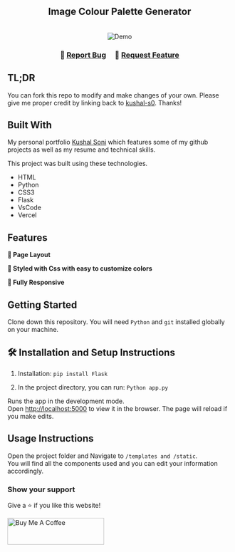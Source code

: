 <h2 align="center">
  Image Colour Palette Generator <br/>
</h2>

<br/>
<div align="center">
  <img alt="Demo" src="./static/Screenshot 2024-11-12 180604.png" />
</div>
<center>
</center>

<h3 align="center">
    🔹
    <a href="https://github.com/kushal-s0/colourpalletgenerator/issues">Report Bug</a> &nbsp; &nbsp;
    🔹
    <a href="https://github.com/kushal-s0/colourpalletgenerator/issues">Request Feature</a>
</h3>

## TL;DR

You can fork this repo to modify and make changes of your own. Please give me proper credit by linking back to [kushal-s0](https://github.com/kushal-s0/colourpalletgenerator). Thanks!

## Built With

My personal portfolio <a href="https://portfolio1-blue-zeta.vercel.app/" target="_blank">Kushal Soni</a> which features some of my github projects as well as my resume and technical skills.<br/>

This project was built using these technologies.

- HTML
- Python
- CSS3
- Flask
- VsCode
- Vercel

## Features

**📖 Page Layout**

**🎨 Styled with Css with easy to customize colors**

**📱 Fully Responsive**

## Getting Started

Clone down this repository. You will need `Python` and `git` installed globally on your machine.

## 🛠 Installation and Setup Instructions

1. Installation: `pip install Flask`

2. In the project directory, you can run: `Python app.py`

Runs the app in the development mode.\
Open [http://localhost:5000](http://localhost:5000) to view it in the browser.
The page will reload if you make edits.

## Usage Instructions

Open the project folder and Navigate to `/templates and /static`. <br/>
You will find all the components used and you can edit your information accordingly.

### Show your support

Give a ⭐ if you like this website!

<a href="https://buymeacoffee.com/kushal.s0" target="_blank"><img src="https://cdn.buymeacoffee.com/buttons/v2/default-violet.png" alt="Buy Me A Coffee" height= "60px" width= "217px" ></a>
